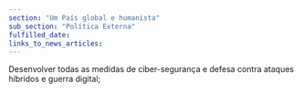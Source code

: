 ```yaml
---
section: "Um País global e humanista"
sub_section: "Política Externa"
fulfilled_date:
links_to_news_articles:
---
```


Desenvolver todas as medidas de ciber-segurança e defesa contra ataques híbridos e guerra digital;